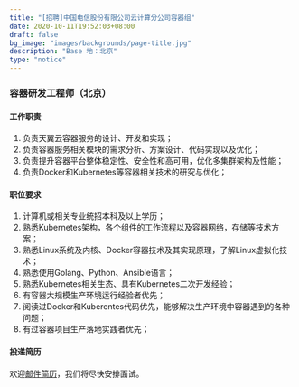 ```yaml
---
title: "[招聘]中国电信股份有限公司云计算分公司容器组"
date: 2020-10-11T19:52:03+08:00
draft: false
bg_image: "images/backgrounds/page-title.jpg"
description: "Base 地：北京"
type: "notice"
---
```


### 容器研发工程师（北京）

#### 工作职责

1. 负责天翼云容器服务的设计、开发和实现；
2. 负责容器服务相关模块的需求分析、方案设计、代码实现以及优化；
3. 负责提升容器平台整体稳定性、安全性和高可用，优化多集群架构及性能；
4. 负责Docker和Kubernetes等容器相关技术的研究与优化；

#### 职位要求

1. 计算机或相关专业统招本科及以上学历；
2. 熟悉Kubernetes架构，各个组件的工作流程以及容器网络，存储等技术方案；
3. 熟悉Linux系统及内核、Docker容器技术及其实现原理，了解Linux虚拟化技术；
4. 熟悉使用Golang、Python、Ansible语言；
5. 熟悉Kubernetes相关生态、具有Kubernetes二次开发经验；
6. 有容器大规模生产环境运行经验者优先；
7. 阅读过Docker和Kuberentes代码优先，能够解决生产环境中容器遇到的各种问题；
8. 有过容器项目生产落地实践者优先；

#### 投递简历

欢迎[邮件简历](mailto:fanbin@chinatelecom.cn)，我们将尽快安排面试。
